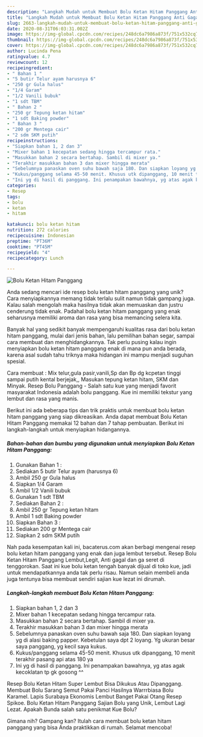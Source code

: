 ```yaml
---
description: "Langkah Mudah untuk Membuat Bolu Ketan Hitam Panggang Anti Gagal"
title: "Langkah Mudah untuk Membuat Bolu Ketan Hitam Panggang Anti Gagal"
slug: 2663-langkah-mudah-untuk-membuat-bolu-ketan-hitam-panggang-anti-gagal
date: 2020-08-31T06:03:31.002Z
image: https://img-global.cpcdn.com/recipes/248dc6a7986a873f/751x532cq70/bolu-ketan-hitam-panggang-foto-resep-utama.jpg
thumbnail: https://img-global.cpcdn.com/recipes/248dc6a7986a873f/751x532cq70/bolu-ketan-hitam-panggang-foto-resep-utama.jpg
cover: https://img-global.cpcdn.com/recipes/248dc6a7986a873f/751x532cq70/bolu-ketan-hitam-panggang-foto-resep-utama.jpg
author: Lucinda Pena
ratingvalue: 4.7
reviewcount: 12
recipeingredient:
- " Bahan 1 "
- "5 butir Telur ayam harusnya 6"
- "250 gr Gula halus"
- "1/4 Garam"
- "1/2 Vanili bubuk"
- "1 sdt TBM"
- " Bahan 2 "
- "250 gr Tepung ketan hitam"
- "1 sdt Baking powder"
- " Bahan 3 "
- "200 gr Mentega cair"
- "2 sdm SKM putih"
recipeinstructions:
- "Siapkan bahan 1, 2 dan 3"
- "Mixer bahan 1 kecepatan sedang hingga tercampur rata."
- "Masukkan bahan 2 secara bertahap. Sambil di mixer ya."
- "Terakhir masukkan bahan 3 dan mixer hingga merata"
- "Sebelumnya panaskan oven suhu bawah saja 180. Dan siapkan loyang yg di alasi baking papper. Kebetulan saya dpt 2 loyang. Yg ukuran besar saya panggang, yg kecil saya kukus."
- "Kukus/panggang selama 45-50 menit. Khusus utk dipanggang, 10 menit terakhir pasang api atas 180 ya"
- "Ini yg di hasil di panggang. Ini penampakan bawahnya, yg atas agak kecoklatan tp gk gosong ^^"
categories:
- Resep
tags:
- bolu
- ketan
- hitam

katakunci: bolu ketan hitam 
nutrition: 272 calories
recipecuisine: Indonesian
preptime: "PT36M"
cooktime: "PT45M"
recipeyield: "4"
recipecategory: Lunch

---
```



![Bolu Ketan Hitam Panggang](https://img-global.cpcdn.com/recipes/248dc6a7986a873f/751x532cq70/bolu-ketan-hitam-panggang-foto-resep-utama.jpg)

Anda sedang mencari ide resep bolu ketan hitam panggang yang unik? Cara menyiapkannya memang tidak terlalu sulit namun tidak gampang juga. Kalau salah mengolah maka hasilnya tidak akan memuaskan dan justru cenderung tidak enak. Padahal bolu ketan hitam panggang yang enak seharusnya memiliki aroma dan rasa yang bisa memancing selera kita.

Banyak hal yang sedikit banyak mempengaruhi kualitas rasa dari bolu ketan hitam panggang, mulai dari jenis bahan, lalu pemilihan bahan segar, sampai cara membuat dan menghidangkannya. Tak perlu pusing kalau ingin menyiapkan bolu ketan hitam panggang enak di mana pun anda berada, karena asal sudah tahu triknya maka hidangan ini mampu menjadi suguhan spesial.

Cara membuat : Mix telur,gula pasir,vanili,Sp dan Bp dg kcpetan tinggi sampai putih kental berjejak,, Masukan tepung ketan hitam, SKM dan Minyak. Resep Bolu Panggang - Salah satu kue yang menjadi favorit masyarakat Indonesia adalah bolu panggang. Kue ini memiliki tekstur yang lembut dan rasa yang manis.


Berikut ini ada beberapa tips dan trik praktis untuk membuat bolu ketan hitam panggang yang siap dikreasikan. Anda dapat membuat Bolu Ketan Hitam Panggang memakai 12 bahan dan 7 tahap pembuatan. Berikut ini langkah-langkah untuk menyiapkan hidangannya.

<!--inarticleads1-->

##### Bahan-bahan dan bumbu yang digunakan untuk menyiapkan Bolu Ketan Hitam Panggang:

1. Gunakan  Bahan 1 :
1. Sediakan 5 butir Telur ayam (harusnya 6)
1. Ambil 250 gr Gula halus
1. Siapkan 1/4 Garam
1. Ambil 1/2 Vanili bubuk
1. Gunakan 1 sdt TBM
1. Sediakan  Bahan 2 :
1. Ambil 250 gr Tepung ketan hitam
1. Ambil 1 sdt Baking powder
1. Siapkan  Bahan 3 :
1. Sediakan 200 gr Mentega cair
1. Siapkan 2 sdm SKM putih


Nah pada kesempatan kali ini, bacaterus.com akan berbagi mengenai resep bolu ketan hitam panggang yang enak dan juga lembut tersebut. Resep Bolu Ketan Hitam Panggang Lembut,Legit, Anti gagal dan ga seret di tenggorokan. Saat ini kue bolu ketan tengah banyak dijual di toko kue, jadi untuk mendapatkannya anda tak perlu risau. Namun selain membeli anda juga tentunya bisa membuat sendiri sajian kue lezat ini dirumah. 

<!--inarticleads2-->

##### Langkah-langkah membuat Bolu Ketan Hitam Panggang:

1. Siapkan bahan 1, 2 dan 3
1. Mixer bahan 1 kecepatan sedang hingga tercampur rata.
1. Masukkan bahan 2 secara bertahap. Sambil di mixer ya.
1. Terakhir masukkan bahan 3 dan mixer hingga merata
1. Sebelumnya panaskan oven suhu bawah saja 180. Dan siapkan loyang yg di alasi baking papper. Kebetulan saya dpt 2 loyang. Yg ukuran besar saya panggang, yg kecil saya kukus.
1. Kukus/panggang selama 45-50 menit. Khusus utk dipanggang, 10 menit terakhir pasang api atas 180 ya
1. Ini yg di hasil di panggang. Ini penampakan bawahnya, yg atas agak kecoklatan tp gk gosong ^^


Resep Bolu Ketan Hitam Super Lembut Bisa Dikukus Atau Dipanggang. Membuat Bolu Sarang Semut Pakai Panci Hasilnya Warrrbiasa Bolu Karamel. Lapis Surabaya Ekonomis Lembut Banget Pakai Otang Resep Spikoe. Bolu Ketan Hitam Panggang Sajian Bolu yang Unik, Lembut Lagi Lezat. Apakah Bunda salah satu penikmat Kue Bolu? 

Gimana nih? Gampang kan? Itulah cara membuat bolu ketan hitam panggang yang bisa Anda praktikkan di rumah. Selamat mencoba!
